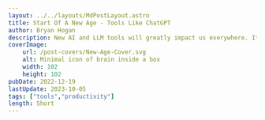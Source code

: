 ```yaml
---
layout: ../../layouts/MdPostLayout.astro
title: Start Of A New Age - Tools Like ChatGPT
author: Bryan Hogan
description: New AI and LLM tools will greatly impact us everywhere. It will revolutionise knowledge work.
coverImage:
    url: /post-covers/New-Age-Cover.svg
    alt: Minimal icon of brain inside a box
    width: 102
    height: 102
pubDate: 2022-12-19
lastUpdate: 2023-10-05
tags: ["tools","productivity"]
length: Short
---
```


